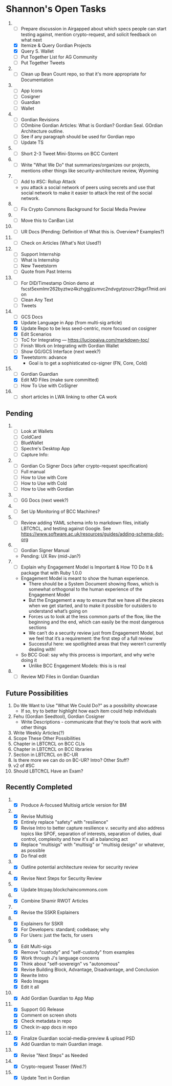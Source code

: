 # Shannon's Open Tasks

1. * [ ] Prepare discussion in Airgapped about which specs people can start testing against, mention crypto-request, and solicit feedback on what next
   * [X] Itemize & Query Gordian Projects
   * [X] Query S. Wallet
   * [ ] Put Together List for AG Community
   * [ ] Put Together Tweets
1. * [ ] Clean up Bean Count repo, so that it's more appropriate for Documentation
1. * [ ] App Icons
   * [ ] Cosigner
   * [ ] Guardian
   * [ ] Wallet
1. * [ ] Gordian Revisions
   * [ ] COmbine Gordian Articles: What is Gordian? Gordian Seal. GOrdian Architecture outline.
   * [ ] See if any paragraph should be used for Gordian repo
   * [ ] Update TS
1. * [ ] Short 2-3 Tweet Mini-Storms on BCC Content
1. * [ ] Write "What We Do" that summarizes/organizes our projects, mentions other things like security-architecture review, Wyoming
1. * [ ] Add to #SC: Rollup Attack
   * you attack a social network of peers using secrets and use that social network to make it easier to attack the rest of the social network.
1. * [ ] Fix Crypto Commons Background for Social Media Preview
1. * [ ] Move this to CanBan List
1. * [ ] UR Docs (Pending: Definition of What this is. Overview? Examples?)
1. * [ ] Check on Articles (What's Not Used?)
1. * [ ] Support Internship
   * [ ] What is Internship
   * [ ] New Tweetstorm
   * [ ] Quote from Past Interns
1. * [ ] For DID/Timestamp Onion demo at fscst5exmlmr262byztwz4kzhggjlzumvc2ndvgytzoucr2tkgxf7mid.onion
   * [ ] Clean Any Text
   * [ ] Tweets
1. * [ ] GCS Docs
   * [X] Update Language in App (from multi-sig article)
   * [X] Update Repo to be less seed-centric, more focused on cosigner
   * [X] Edit Scenarios
   * [ ] ToC for Integrating — https://luciopaiva.com/markdown-toc/
   * [ ] Finish Work on Integrating with Gordian Wallet
   * [ ] Show GG/GCS Interface (next week?)
   * [X] Tweetstorm: advance 
      * Goal is to get a sophisticated co-signer (FN, Core, Cold)
1. * [ ] Gordian Guardian
   * [X] Edit MD Files (make sure committed)
   * [ ] How To Use with CoSigner
1. * [ ] short articles in LWA linking to other CA work

## Pending

1. * [ ] Look at Wallets
   * [ ] ColdCard
   * [ ] BlueWallet
   * [ ] Spectre's Desktop App
   * [ ] Capture Info: 
1. * [ ] Gordian Co Signer Docs (after crypto-request specification)
   * [ ] Full manual
   * [ ] How to Use with Core
   * [ ] How to Use with Cold
   * [ ] How to Use with Gordian
1. * [ ] GG Docs (next week?)
1. * [ ] Set Up Monitoring of BCC Machines?
1. * [ ] Review adding YAML schema info to markdown files, initially LBTCftCL, and testing against Google. See https://www.software.ac.uk/resources/guides/adding-schema-dot-org
1. * [ ] Gordian Signer Manual
   * Pending: UX Rev (mid-Jan?)
1. * [ ] Explain why Engagement Model is Important & How TO Do It & package that with Ruby 1.0.0
   * Engagement Model is meant to show the human experience.
      * There should be a System Document showing flows, which is somewhat orthogonal to the human experience of the Engagement Model
      * But the Engagement a way to ensure that we have all the pieces when we get started, and to make it possible for outsiders to understand what’s going on
      * Forces us to look at the less common parts of the flow, like the beginning and the end, which can easily be the most dangerous sections
      * We can’t do a security review just from Engagement Model, but we feel that it’s a requirement: the first step of a full review
      * Successful here: we spotlighted areas that they weren’t currently dealing with!
   * So BCC Goal: say why this process is important, and why we’re doing it
      * Unlike BCC Engagement Models: this is is real
1. * [ ] Review MD Files in Gordian Guardian

## Future Possibilities

1. Do We Want to Use "What We Could Do?" as a possibility showcase
   * If so, try to better highlight how each item could help individuals
1. Fehu (Gordian Seedtool), Gordian Cosigner
   * Write Descriptions - communicate that they're tools that work with other things
1. Write Weekly Articles(?)
1. Scope These Other Possibilities
1. Chapter in LBTCftCL on BCC CLIs
1. Chapter in LBTCftCL on BCC libraries
1. Section in LBTCftCL on BC-UR
1. Is there more we can do on BC-UR? Intro? Other Stuff?
1. v2 of #SC
1. Should LBTCftCL Have an Exam?

## Recently Completed

1. * [X] Produce A-focused Multisig article version for BM
1. * [X] Revise Multisig
   * [X] Entirely replace "safety" with "resilience"
   * [X] Revise Intro to better capture resilience v. security and also address topics like SPOF, separation of interests, separation of duties, dual control, complexity and how   it's all a balancing act
   * [X] Replace "multisigs" with "multisig" or "multisig design" or whatever, as possible
   * [X] Do final edit
1. * [X] Outline potential architecture review for security review
1. * [X] Revise Next Steps for Security Review
1. * [X] Update btcpay.blockchaincommons.com
1. * [X] Combine Shamir RWOT Articles
1. * [X] Revise the SSKR Explainers
1. * [X] Explainers for SSKR
   * [X] For Developers: standard; codebase; why
   * [X] For Users: just the facts, for users   
1. * [X] Edit Multi-sigs
   * [X] Remove "custody" and "self-custody" from examples
   * [X] Work through J's language concerns
   * [X] Think about "self-sovereign" vs "autonomous"
   * [X] Revise Building Block, Advantage, Disadvantage, and Conclusion
   * [X] Rewrite Intro
   * [X] Redo Images
   * [X] Edit it all
1. * [X] Add Gordian Guardian to App Map
1. * [X] Support GG Release
   * [X] Comment on screen shots
   * [X] Check metadata in repo
   * [X] Check in-app docs in repo
1. * [X] Finalize Guardian social-media-preview & upload PSD
   * [X] Add Guardian to main Guardian image.
1. * [X] Revise "Next Steps" as Needed
1. * [X] Crypto-request Teaser (Wed.?)
1. * [X] Update Text in Gordian
